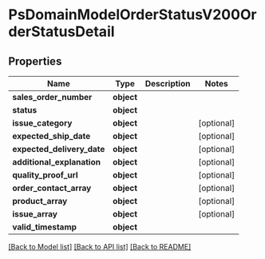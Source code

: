 # PsDomainModelOrderStatusV200OrderStatusDetail

## Properties
Name | Type | Description | Notes
------------ | ------------- | ------------- | -------------
**sales_order_number** | **object** |  | 
**status** | **object** |  | 
**issue_category** | **object** |  | [optional] 
**expected_ship_date** | **object** |  | [optional] 
**expected_delivery_date** | **object** |  | [optional] 
**additional_explanation** | **object** |  | [optional] 
**quality_proof_url** | **object** |  | [optional] 
**order_contact_array** | **object** |  | [optional] 
**product_array** | **object** |  | [optional] 
**issue_array** | **object** |  | [optional] 
**valid_timestamp** | **object** |  | 

[[Back to Model list]](../README.md#documentation-for-models) [[Back to API list]](../README.md#documentation-for-api-endpoints) [[Back to README]](../README.md)

